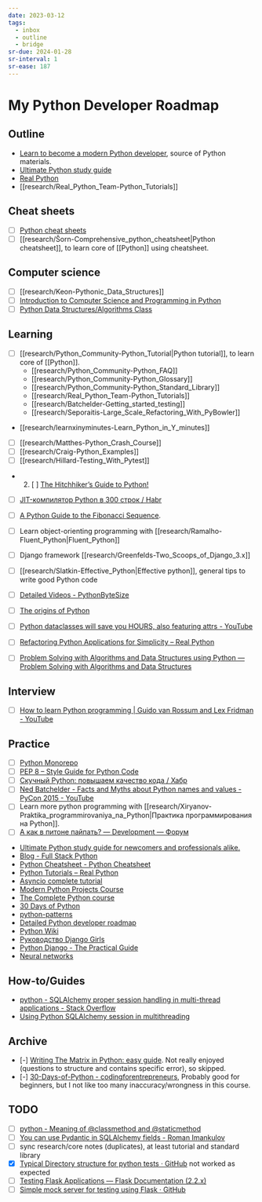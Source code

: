 ```yaml
---
date: 2023-03-12
tags:
  - inbox
  - outline
  - bridge
sr-due: 2024-01-28
sr-interval: 1
sr-ease: 187
---
```


# My Python Developer Roadmap

## Outline

- [Learn to become a modern Python developer](https://roadmap.sh/python), source of Python materials.
- [Ultimate Python study guide](https://github.com/huangsam/ultimate-python)
- [Real Python](https://realpython.com/account/purchases/)
- [[research/Real_Python_Team-Python_Tutorials]]

## Cheat sheets

- [ ] [Python cheat sheets](https://www.datacamp.com/cheat-sheet)
- [ ] [[research/Šorn-Comprehensive_python_cheatsheet|Python cheatsheet]], to learn core of [[Python]] using cheatsheet.

## Computer science

- [ ] [[research/Keon-Pythonic_Data_Structures]]
- [ ] [Introduction to Computer Science and Programming in Python](https://ocw.mit.edu/courses/6-0001-introduction-to-computer-science-and-programming-in-python-fall-2016/)
- [ ] [Python Data Structures/Algorithms Class](https://www.youtube.com/playlist?list=PLtbC5OfOR8aqA6CJwWTRUITgGpUy1Umr3)

## Learning

- [ ] [[research/Python_Community-Python_Tutorial|Python tutorial]], to learn core
of [[Python]].
  - [[research/Python_Community-Python_FAQ]]
  - [[research/Python_Community-Python_Glossary]]
  - [[research/Python_Community-Python_Standard_Library]]
  - [[research/Real_Python_Team-Python_Tutorials]]
  - [[research/Batchelder-Getting_started_testing]]
  - [[research/Seporaitis-Large_Scale_Refactoring_With_PyBowler]]

- [[research/learnxinyminutes-Learn_Python_in_Y_minutes]]
- [ ] [[research/Matthes-Python_Crash_Course]]
- [ ] [[research/Craig-Python_Examples]]
- [ ] [[research/Hillard-Testing_With_Pytest]]

- 2. [ ] [The Hitchhiker’s Guide to Python!](https://python-docs.readthedocs.io/en/latest/index.html)
- [ ] [JIT-компилятор Python в 300 строк / Habr](https://habr.com/en/articles/674206/)
- [ ] [A Python Guide to the Fibonacci Sequence](https://realpython.com/fibonacci-sequence-python/).
- [ ] Learn object-orienting programming with [[research/Ramalho-Fluent_Python|Fluent_Python]]
- [ ] Django framework [[research/Greenfelds-Two_Scoops_of_Django_3.x]]
- [ ] [[research/Slatkin-Effective_Python|Effective python]], general tips
  to write good Python code

- [ ] [Detailed Videos - PythonByteSize](https://www.pythonbytesize.com/detailed-videos.html)
- [ ] [The origins of Python](https://inference-review.com/article/the-origins-of-python)
- [ ] [Python dataclasses will save you HOURS, also featuring attrs - YouTube](https://youtu.be/vBH6GRJ1REM)
- [ ] [Refactoring Python Applications for Simplicity – Real Python](https://realpython.com/python-refactoring/)
- [ ] [Problem Solving with Algorithms and Data Structures using Python — Problem Solving with Algorithms and Data Structures](https://runestone.academy/ns/books/published/pythonds/index.html)


## Interview

- [ ] [How to learn Python programming | Guido van Rossum and Lex Fridman - YouTube](https://www.youtube.com/watch?v=F2Mx-u7auUs)

## Practice


- [ ] [Python Monorepo](https://www.tweag.io/blog/2023-04-04-python-monorepo-1/)
- [ ] [PEP 8 – Style Guide for Python Code](https://peps.python.org/pep-0008/)
- [ ] [Скучный Python: повышаем качество кода / Хабр](https://habr.com/ru/company/otus/blog/713992/)
- [ ] [Ned Batchelder - Facts and Myths about Python names and values - PyCon 2015 - YouTube](https://www.youtube.com/watch?v=\_AEJHKGk9ns)
- [ ] Learn more python programming with [[research/Xiryanov-Praktika_programmirovaniya_na_Python|Практика программирования на Python]].
- [ ] [А как в питоне пайпать? — Development — Форум](https://www.linux.org.ru/forum/development/17025364)
- [Ultimate Python study guide for newcomers and professionals alike.](https://github.com/huangsam/ultimate-python)
- [Blog - Full Stack Python](https://www.fullstackpython.com/blog.html)
- [Python Cheatsheet - Python Cheatsheet](https://www.pythoncheatsheet.org/)
- [Python Tutorials – Real Python](https://realpython.com/)
- [Asyncio complete tutorial](https://superfastpython.com/python-asyncio/)
- [Modern Python Projects Course ](https://training.talkpython.fm/courses/details/modern-python-projects)
- [The Complete Python course](https://www.udemy.com/course/the-complete-python-course/)
- [30 Days of Python](https://github.com/codingforentrepreneurs/30-Days-of-Python)
- [python-patterns](https://github.com/faif/python-patterns)
- [Detailed Python developer roadmap](https://github.com/amaargiru/pyroad)
- [Python Wiki](https://wiki.python.org/moin/)
- [Руководство Django Girls](https://tutorial.djangogirls.org/ru/)
- [Python Django - The Practical Guide](https://www.udemy.com/course/python-django-the-practical-guide/)
- [Neural networks](https://stepik.org/course/50352/promo)

## How-to/Guides

- [python - SQLAlchemy proper session handling in multi-thread applications - Stack Overflow](https://stackoverflow.com/questions/9619789/sqlalchemy-proper-session-handling-in-multi-thread-applications)
- [Using Python SQLAlchemy session in multithreading](https://copdips.com/2019/05/using-python-sqlalchemy-session-in-multithreading.html#way-2-using-scoped_session-to-create-a-thread-local-variable)

## Archive

- [-] [Writing The Matrix in Python: easy guide](https://habr.com/en/articles/720452/).
Not really enjoyed (questions to structure and contains specific error), so skipped.
- [-] [30-Days-of-Python - codingforentrepreneurs](https://www.youtube.com/playlist?list=PLEsfXFp6DpzQjDBvhNy5YbaBx9j-ZsUe6),
Probably good for beginners, but I not like too many inaccuracy/wrongness in this course.

## TODO

- [ ] [python - Meaning of @classmethod and @staticmethod](https://stackoverflow.com/questions/12179271/meaning-of-classmethod-and-staticmethod-for-beginner)
- [ ] [You can use Pydantic in SQLAlchemy fields - Roman Imankulov](https://roman.pt/posts/pydantic-in-sqlalchemy-fields/)
- [ ] sync research/core notes (duplicates), at least tutorial and standard library
- [x] [Typical Directory structure for python tests · GitHub](https://gist.github.com/tasdikrahman/2bdb3fb31136a3768fac)
      not worked as expected
- [ ] [Testing Flask Applications — Flask Documentation (2.2.x)](https://flask.palletsprojects.com/en/2.2.x/testing/)
- [ ] [Simple mock server for testing using Flask · GitHub](https://gist.github.com/eruvanos/f6f62edb368a20aaa880e12976620db8)
